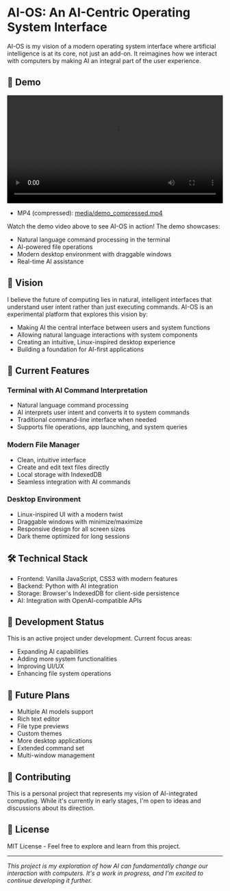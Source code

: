 # AI-OS: An AI-Centric Operating System Interface

AI-OS is my vision of a modern operating system interface where artificial intelligence is at its core, not just an add-on. It reimagines how we interact with computers by making AI an integral part of the user experience.

## 🎥 Demo

<video src="media/output.mp4" controls width="720" poster="" style="max-width: 100%; height: auto;">
  Your browser does not support the video tag. You can download the video here: <a href="media/output.mp4">media/demo_compressed.mp4</a>.
</video>

- MP4 (compressed): [media/demo_compressed.mp4](media/output.mp4)

Watch the demo video above to see AI-OS in action! The demo showcases:
- Natural language command processing in the terminal
- AI-powered file operations
- Modern desktop environment with draggable windows
- Real-time AI assistance

## 🌟 Vision

I believe the future of computing lies in natural, intelligent interfaces that understand user intent rather than just executing commands. AI-OS is an experimental platform that explores this vision by:

- Making AI the central interface between users and system functions
- Allowing natural language interactions with system components
- Creating an intuitive, Linux-inspired desktop experience
- Building a foundation for AI-first applications

## 🚀 Current Features

### Terminal with AI Command Interpretation
- Natural language command processing
- AI interprets user intent and converts it to system commands
- Traditional command-line interface when needed
- Supports file operations, app launching, and system queries

### Modern File Manager
- Clean, intuitive interface
- Create and edit text files directly
- Local storage with IndexedDB
- Seamless integration with AI commands

### Desktop Environment
- Linux-inspired UI with a modern twist
- Draggable windows with minimize/maximize
- Responsive design for all screen sizes
- Dark theme optimized for long sessions

## 🛠 Technical Stack

- Frontend: Vanilla JavaScript, CSS3 with modern features
- Backend: Python with AI integration
- Storage: Browser's IndexedDB for client-side persistence
- AI: Integration with OpenAI-compatible APIs

## 🔄 Development Status

This is an active project under development. Current focus areas:
- Expanding AI capabilities
- Adding more system functionalities
- Improving UI/UX
- Enhancing file system operations

## 🎯 Future Plans

- Multiple AI models support
- Rich text editor
- File type previews
- Custom themes
- More desktop applications
- Extended command set
- Multi-window management

## 🤝 Contributing

This is a personal project that represents my vision of AI-integrated computing. While it's currently in early stages, I'm open to ideas and discussions about its direction.

## 📝 License

MIT License - Feel free to explore and learn from this project.

---

*This project is my exploration of how AI can fundamentally change our interaction with computers. It's a work in progress, and I'm excited to continue developing it further.*
